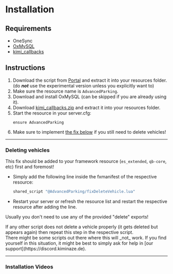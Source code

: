 ﻿
# Installation

## Requirements

* OneSync
* [OxMySQL](https://forum.cfx.re/t/standalone-oxmysql-lightweight-mysql-wrapper/4755120)
* [kimi_callbacks](https://github.com/Kiminaze/kimi_callbacks/releases/latest)

## Instructions

1. Download the script from [Portal](https://portal.cfx.re/assets/granted-assets) and extract it 
   into your resources folder. (do _**not**_ use the experimental version unless you explicitly 
   want to)
2. Make sure the resource name is `AdvancedParking`.
3. Download and install OxMySQL (can be skipped if you are already using it).
4. Download [kimi_callbacks.zip](https://github.com/Kiminaze/kimi_callbacks/releases/latest/download/kimi_callbacks.zip) 
   and extract it into your resources folder.
5. Start the resource in your server.cfg:
    ```
    ensure AdvancedParking
    ```
6. Make sure to implement [the fix below](#deleting-vehicles) if you still need to delete vehicles!

***

### Deleting vehicles

This fix should be added to your framework resource (`es_extended`, `qb-core`, etc) first and 
foremost!

* Simply add the following line inside the fxmanifest of the respective resource:
    ```lua
    shared_script "@AdvancedParking/fixDeleteVehicle.lua"
    ```
* Restart your server or refresh the resource list and restart the respective resource after adding 
  the line.

Usually you don't need to use any of the provided "delete" exports!

<div class="infobox warning" markdown="1">
If any other script does not delete a vehicle properly (it gets deleted but appears again) then 
repeat this step in the respective script.
</div>

<div class="infobox info" markdown="1">
There might be some scripts out there where this will _not_ work. If you find yourself in this 
situation, it might be best to simply ask for help in 
[our support](https://discord.kiminaze.de).
</div>

***

### Installation Videos

<div class="youtube-placeholder" data-videotitle="AdvancedParking Installation English" data-videoid="1IPgzh8Y6P0"></div>

<div class="youtube-placeholder" data-videotitle="AdvancedParking Installation Deutsch" data-videoid="HMNh9aUPn_8"></div>
